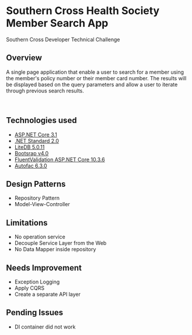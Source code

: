# Southern Cross Health Society Member Search App
Southern Cross Developer Technical Challenge

## Overview
A single page application that enable a user to search for a member using the member's policy number or their member card number.  The results will be displayed based on the query parameters and allow a user to iterate through previous search results.

<br/>

## Technologies used
* [ASP.NET Core 3.1](https://dotnet.microsoft.com/en-us/learn/aspnet/what-is-aspnet-core)
* [.NET Standard 2.0](https://docs.microsoft.com/en-us/dotnet/standard/net-standard)
* [LiteDB 5.0.11](https://www.litedb.org/) 
* [Bootsrap v4.0](https://getbootstrap.com/docs/4.0/getting-started/introduction/)
* [FluentValidation ASP.NET Core 10.3.6](https://docs.fluentvalidation.net/en/latest/index.html)
* [Autofac 6.3.0](https://autofac.org/)

## Design Patterns
* Repository Pattern
* Model-View-Controller

## Limitations
* No operation service 
* Decouple Service Layer from the Web
* No Data Mapper inside repository

## Needs Improvement
* Exception Logging
* Apply CQRS
* Create a separate API layer

## Pending Issues
* DI container did not work

